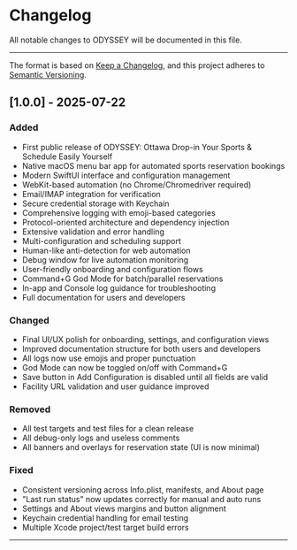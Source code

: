 # Changelog

All notable changes to ODYSSEY will be documented in this file.

---

The format is based on [Keep a Changelog](https://keepachangelog.com/en/1.0.0/),
and this project adheres to [Semantic Versioning](https://semver.org/spec/v2.0.0.html).

## [1.0.0] - 2025-07-22

### Added

- First public release of ODYSSEY: Ottawa Drop-in Your Sports & Schedule Easily Yourself
- Native macOS menu bar app for automated sports reservation bookings
- Modern SwiftUI interface and configuration management
- WebKit-based automation (no Chrome/Chromedriver required)
- Email/IMAP integration for verification
- Secure credential storage with Keychain
- Comprehensive logging with emoji-based categories
- Protocol-oriented architecture and dependency injection
- Extensive validation and error handling
- Multi-configuration and scheduling support
- Human-like anti-detection for web automation
- Debug window for live automation monitoring
- User-friendly onboarding and configuration flows
- Command+G God Mode for batch/parallel reservations
- In-app and Console log guidance for troubleshooting
- Full documentation for users and developers

### Changed

- Final UI/UX polish for onboarding, settings, and configuration views
- Improved documentation structure for both users and developers
- All logs now use emojis and proper punctuation
- God Mode can now be toggled on/off with Command+G
- Save button in Add Configuration is disabled until all fields are valid
- Facility URL validation and user guidance improved

### Removed

- All test targets and test files for a clean release
- All debug-only logs and useless comments
- All banners and overlays for reservation state (UI is now minimal)

### Fixed

- Consistent versioning across Info.plist, manifests, and About page
- "Last run status" now updates correctly for manual and auto runs
- Settings and About views margins and button alignment
- Keychain credential handling for email testing
- Multiple Xcode project/test target build errors

---

